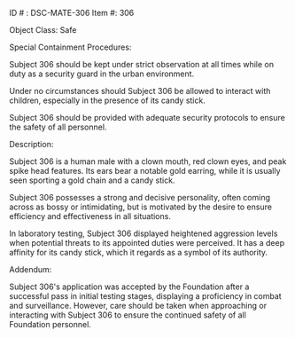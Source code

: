 ID # : DSC-MATE-306
Item #: 306

Object Class: Safe

Special Containment Procedures:

Subject 306 should be kept under strict observation at all times while on duty as a security guard in the urban environment.

Under no circumstances should Subject 306 be allowed to interact with children, especially in the presence of its candy stick.

Subject 306 should be provided with adequate security protocols to ensure the safety of all personnel.

Description:

Subject 306 is a human male with a clown mouth, red clown eyes, and peak spike head features. Its ears bear a notable gold earring, while it is usually seen sporting a gold chain and a candy stick.

Subject 306 possesses a strong and decisive personality, often coming across as bossy or intimidating, but is motivated by the desire to ensure efficiency and effectiveness in all situations.

In laboratory testing, Subject 306 displayed heightened aggression levels when potential threats to its appointed duties were perceived. It has a deep affinity for its candy stick, which it regards as a symbol of its authority.

Addendum:

Subject 306's application was accepted by the Foundation after a successful pass in initial testing stages, displaying a proficiency in combat and surveillance. However, care should be taken when approaching or interacting with Subject 306 to ensure the continued safety of all Foundation personnel.